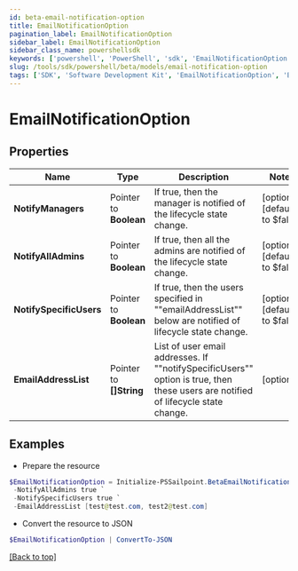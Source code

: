 ```yaml
---
id: beta-email-notification-option
title: EmailNotificationOption
pagination_label: EmailNotificationOption
sidebar_label: EmailNotificationOption
sidebar_class_name: powershellsdk
keywords: ['powershell', 'PowerShell', 'sdk', 'EmailNotificationOption', 'BetaEmailNotificationOption'] 
slug: /tools/sdk/powershell/beta/models/email-notification-option
tags: ['SDK', 'Software Development Kit', 'EmailNotificationOption', 'BetaEmailNotificationOption']
---
```



# EmailNotificationOption

## Properties

Name | Type | Description | Notes
------------ | ------------- | ------------- | -------------
**NotifyManagers** |  Pointer to **Boolean** | If true, then the manager is notified of the lifecycle state change. | [optional] [default to $false]
**NotifyAllAdmins** |  Pointer to **Boolean** | If true, then all the admins are notified of the lifecycle state change. | [optional] [default to $false]
**NotifySpecificUsers** |  Pointer to **Boolean** | If true, then the users specified in ""emailAddressList"" below are notified of lifecycle state change. | [optional] [default to $false]
**EmailAddressList** |  Pointer to **[]String** | List of user email addresses. If ""notifySpecificUsers"" option is true, then these users are notified of lifecycle state change. | [optional] 

## Examples

- Prepare the resource
```powershell
$EmailNotificationOption = Initialize-PSSailpoint.BetaEmailNotificationOption  -NotifyManagers true `
 -NotifyAllAdmins true `
 -NotifySpecificUsers true `
 -EmailAddressList [test@test.com, test2@test.com]
```

- Convert the resource to JSON
```powershell
$EmailNotificationOption | ConvertTo-JSON
```


[[Back to top]](#) 

